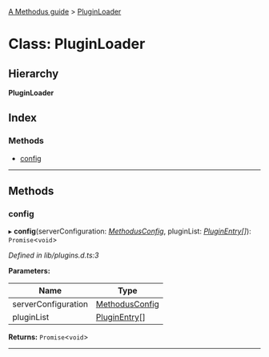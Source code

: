 [A Methodus guide](../README.md) > [PluginLoader](../classes/pluginloader.md)

# Class: PluginLoader

## Hierarchy

**PluginLoader**

## Index

### Methods

* [config](pluginloader.md#config)

---

## Methods

<a id="config"></a>

###  config

▸ **config**(serverConfiguration: *[MethodusConfig](methodusconfig.md)*, pluginList: *[PluginEntry](../interfaces/pluginentry.md)[]*): `Promise`<`void`>

*Defined in lib/plugins.d.ts:3*

**Parameters:**

| Name | Type |
| ------ | ------ |
| serverConfiguration | [MethodusConfig](methodusconfig.md) |
| pluginList | [PluginEntry](../interfaces/pluginentry.md)[] |

**Returns:** `Promise`<`void`>

___

